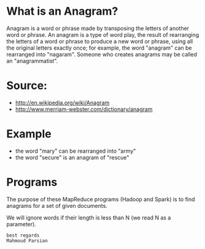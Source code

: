 What is an Anagram?
===================
Anagram is a word or phrase made by transposing the letters of another 
word or phrase.  An anagram is a type of word play, the result of rearranging 
the letters of a word or phrase to produce a new word or phrase, using all 
the original letters exactly once; for example, the word "anagram" can be 
rearranged into "nagaram". Someone who creates anagrams may be called an 
"anagrammatist".

Source:  
=======
* http://en.wikipedia.org/wiki/Anagram
* http://www.merriam-webster.com/dictionary/anagram

Example
======= 
* the word "mary" can be rearranged into "army"
* the word "secure" is an anagram of "rescue"

Programs
========
The purpose of these MapReduce programs  (Hadoop and Spark) is to find anagrams 
for a set of given  documents.

We will ignore words if their length is less than N (we read N as a parameter).


````
best regards
Mahmoud Parsian
````
